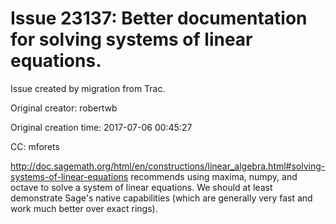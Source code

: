 # Issue 23137: Better documentation for solving systems of linear equations.

Issue created by migration from Trac.

Original creator: robertwb

Original creation time: 2017-07-06 00:45:27

CC:  mforets

http://doc.sagemath.org/html/en/constructions/linear_algebra.html#solving-systems-of-linear-equations recommends using maxima, numpy, and octave to solve a system of linear equations. We should at least demonstrate Sage's native capabilities (which are generally very fast and work much better over exact rings). 

